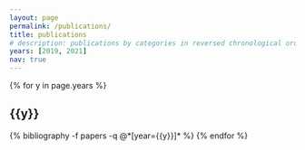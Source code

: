 ```yaml
---
layout: page
permalink: /publications/
title: publications
# description: publications by categories in reversed chronological order.
years: [2019, 2021]
nav: true
---
```


<div class="publications">

{% for y in page.years %}
  <h2 class="year">{{y}}</h2>
  {% bibliography -f papers -q @*[year={{y}}]* %}
{% endfor %}

</div>
